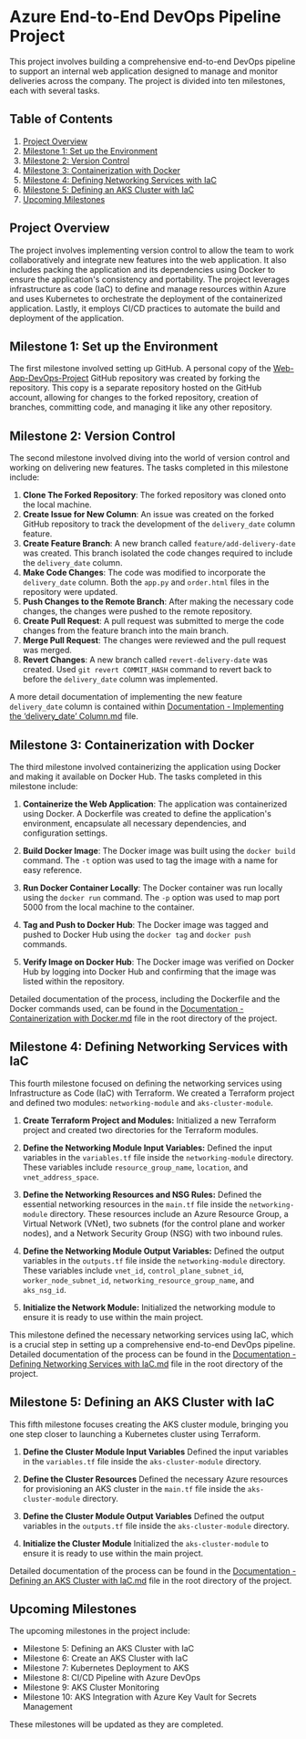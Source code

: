 # Azure End-to-End DevOps Pipeline Project

This project involves building a comprehensive end-to-end DevOps pipeline to support an internal web application designed to manage and monitor deliveries across the company. The project is divided into ten milestones, each with several tasks.

## Table of Contents
1. [Project Overview](#project-overview)
2. [Milestone 1: Set up the Environment](#milestone-1-set-up-the-environment)
3. [Milestone 2: Version Control](#milestone-2-version-control)
4. [Milestone 3: Containerization with Docker](#milestone-3-containerization-with-docker)
5. [Milestone 4: Defining Networking Services with IaC](#milestone-4-defining-networking-services-with-iac)
6. [Milestone 5: Defining an AKS Cluster with IaC](#milestone-5-defining-an-aks-cluster-with-iac)
7. [Upcoming Milestones](#upcoming-milestones)

## Project Overview
The project involves implementing version control to allow the team to work collaboratively and integrate new features into the web application. It also includes packing the application and its dependencies using Docker to ensure the application's consistency and portability. The project leverages infrastructure as code (IaC) to define and manage resources within Azure and uses Kubernetes to orchestrate the deployment of the containerized application. Lastly, it employs CI/CD practices to automate the build and deployment of the application.

## Milestone 1: Set up the Environment
The first milestone involved setting up GitHub. A personal copy of the [Web-App-DevOps-Project](https://github.com/maya-a-iuga/Web-App-DevOps-Project) GitHub repository was created by forking the repository. This copy is a separate repository hosted on the GitHub account, allowing for changes to the forked repository, creation of branches, committing code, and managing it like any other repository.

## Milestone 2: Version Control
The second milestone involved diving into the world of version control and working on delivering new features. The tasks completed in this milestone include:

1. **Clone The Forked Repository**: The forked repository was cloned onto the local machine.
2. **Create Issue for New Column**: An issue was created on the forked GitHub repository to track the development of the `delivery_date` column feature.
3. **Create Feature Branch**: A new branch called `feature/add-delivery-date` was created. This branch isolated the code changes required to include the `delivery_date` column.
4. **Make Code Changes**: The code was modified to incorporate the `delivery_date` column. Both the `app.py` and `order.html` files in the repository were updated.
5. **Push Changes to the Remote Branch**: After making the necessary code changes, the changes were pushed to the remote repository.
6. **Create Pull Request**: A pull request was submitted to merge the code changes from the feature branch into the main branch.
7. **Merge Pull Request**: The changes were reviewed and the pull request was merged.
8. **Revert Changes**: A new branch called `revert-delivery-date` was created. Used `git revert COMMIT_HASH` command to revert back to before the `delivery_date` column was implemented.

A more detail documentation of implementing the new feature `delivery_date` column is contained within [Documentation - Implementing the ‘delivery_date’ Column.md](https://github.com/a-maruf/Web-App-DevOps-Project/blob/main/Documentation%20-%20Implementing%20the%20%E2%80%98delivery_date%E2%80%99%20Column.md) file.

## Milestone 3: Containerization with Docker

The third milestone involved containerizing the application using Docker and making it available on Docker Hub. The tasks completed in this milestone include:

1. **Containerize the Web Application**: The application was containerized using Docker. A Dockerfile was created to define the application's environment, encapsulate all necessary dependencies, and configuration settings.

2. **Build Docker Image**: The Docker image was built using the `docker build` command. The `-t` option was used to tag the image with a name for easy reference.

3. **Run Docker Container Locally**: The Docker container was run locally using the `docker run` command. The `-p` option was used to map port 5000 from the local machine to the container.

4. **Tag and Push to Docker Hub**: The Docker image was tagged and pushed to Docker Hub using the `docker tag` and `docker push` commands.

5. **Verify Image on Docker Hub**: The Docker image was verified on Docker Hub by logging into Docker Hub and confirming that the image was listed within the repository.

Detailed documentation of the process, including the Dockerfile and the Docker commands used, can be found in the [Documentation - Containerization with Docker.md](https://github.com/a-maruf/Web-App-DevOps-Project/blob/main/Documentation%20-%20Containerization%20with%20Docker.md) file in the root directory of the project.

## Milestone 4: Defining Networking Services with IaC

This fourth milestone focused on defining the networking services using Infrastructure as Code (IaC) with Terraform. We created a Terraform project and defined two modules: `networking-module` and `aks-cluster-module`.

1. **Create Terraform Project and Modules:** Initialized a new Terraform project and created two directories for the Terraform modules.

2. **Define the Networking Module Input Variables:** Defined the input variables in the `variables.tf` file inside the `networking-module` directory. These variables include `resource_group_name`, `location`, and `vnet_address_space`.

3. **Define the Networking Resources and NSG Rules:** Defined the essential networking resources in the `main.tf` file inside the `networking-module` directory. These resources include an Azure Resource Group, a Virtual Network (VNet), two subnets (for the control plane and worker nodes), and a Network Security Group (NSG) with two inbound rules.

4. **Define the Networking Module Output Variables:** Defined the output variables in the `outputs.tf` file inside the `networking-module` directory. These variables include `vnet_id`, `control_plane_subnet_id`, `worker_node_subnet_id`, `networking_resource_group_name`, and `aks_nsg_id`.

5. **Initialize the Network Module:** Initialized the networking module to ensure it is ready to use within the main project.

This milestone defined the necessary networking services using IaC, which is a crucial step in setting up a comprehensive end-to-end DevOps pipeline. Detailed documentation of the process can be found in the [Documentation - Defining Networking Services with IaC.md](https://github.com/a-maruf/Web-App-DevOps-Project/blob/main/Documentation%20-%20Defining%20Networking%20Services%20with%20IaC.md) file in the root directory of the project.

## Milestone 5: Defining an AKS Cluster with IaC

This fifth milestone focuses creating the AKS cluster module, bringing you one step closer to launching a Kubernetes cluster using Terraform.


1. **Define the Cluster Module Input Variables** Defined the input variables in the `variables.tf` file inside the `aks-cluster-module` directory.

2. **Define the Cluster Resources** Defined the necessary Azure resources for provisioning an AKS cluster in the `main.tf` file inside the `aks-cluster-module` directory.

3. **Define the Cluster Module Output Variables** Defined the output variables in the `outputs.tf` file inside the `aks-cluster-module` directory.

4. **Initialize the Cluster Module** Initialized the `aks-cluster-module` to ensure it is ready to use within the main project.

Detailed documentation of the process can be found in the [Documentation - Defining an AKS Cluster with IaC.md](https://github.com/a-maruf/Web-App-DevOps-Project/blob/main/Documentation%20-%20Defining%20an%20AKS%20Cluster%20with%20IaC.md) file in the root directory of the project.

## Upcoming Milestones
The upcoming milestones in the project include:

- Milestone 5: Defining an AKS Cluster with IaC
- Milestone 6: Create an AKS Cluster with IaC
- Milestone 7: Kubernetes Deployment to AKS
- Milestone 8: CI/CD Pipeline with Azure DevOps
- Milestone 9: AKS Cluster Monitoring
- Milestone 10: AKS Integration with Azure Key Vault for Secrets Management

These milestones will be updated as they are completed.
